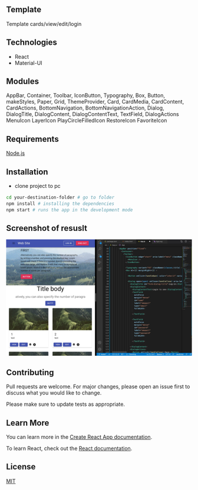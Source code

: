 ## Template

Template cards/view/edit/login

## Technologies

- React
- Material-UI

## Modules
AppBar, Container, Toolbar, IconButton, Typography, Box, Button, makeStyles, Paper, Grid, ThemeProvider, Card, CardMedia, CardContent, CardActions, BottomNavigation, BottomNavigationAction, Dialog, DialogTitle, DialogContent, DialogContentText, TextField, DialogActions 
MenuIcon 
LayerIcon
PlayCircleFilledIcon
RestoreIcon
FavoriteIcon

## Requirements

[Node.js](https://nodejs.org/en/)

## Installation

- clone project to pc
```bash
cd your-destination-folder # go to folder
npm install # installing the dependencies
npm start # runs the app in the development mode
```

## Screenshot of resuslt
<img src ="Screenshot.jpg" width = _ height =_>

## Contributing
Pull requests are welcome. For major changes, please open an issue first to discuss what you would like to change.

Please make sure to update tests as appropriate.

## Learn More

You can learn more in the [Create React App documentation](https://facebook.github.io/create-react-app/docs/getting-started).

To learn React, check out the [React documentation](https://reactjs.org/).


## License
[MIT](https://choosealicense.com/licenses/mit/)